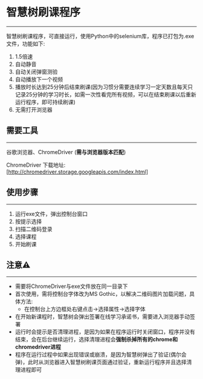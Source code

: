 # 智慧树刷课程序

---

智慧树刷课程序，可直接运行，使用Python中的selenium库，程序已打包为.exe文件，功能如下:
1. 1.5倍速
2. 自动静音
3. 自动关闭弹窗测验
4. 自动播放下一个视频
5. 播放时长达到25分钟后结束刷课(因为习惯分需要连续学习一定天数且每天只记录25分钟的学习时长，如需一次性看完所有视频，可以在结束刷课以后重新运行程序，即可持续刷课)
6. 无需打开浏览器

## 需要工具

---

谷歌浏览器、ChromeDriver (**需与浏览器版本匹配**)

ChromeDriver 下载地址:[http://chromedriver.storage.googleapis.com/index.html]

## 使用步骤

---

1. 运行exe文件，弹出控制台窗口
2. 按提示选择
3. 扫描二维码登录
4. 选择课程
5. 开始刷课

## 注意⚠️

---

- 需要将ChromeDriver与exe文件放在同一目录下
- 首次使用，需将控制台字体改为MS Gothic，以解决二维码图片加载问题，具体方法:
    - 在控制台上方边框处右键点击->选择属性->选择字体
- 在开始新课程时，智慧树会弹出签署在线学习承诺书，需要进入浏览器手动签署
- 运行时会提示是否清理进程，是因为如果在程序运行时关闭窗口，程序并没有结束，会在后台继续运行，选择清理进程会**强制杀掉所有的chrome和chromedriver进程**
- 程序在运行过程中如果出现错误或崩溃，是因为智慧树弹出了验证(偶尔会弹)，此时从浏览器进入智慧树刷课页面通过验证，重新运行程序并且选择清理进程即可
